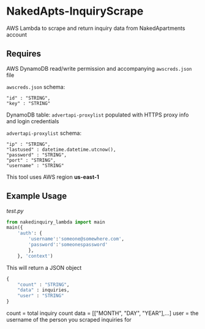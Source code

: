 # NakedApts-InquiryScrape 
AWS Lambda to scrape and return inquiry data from NakedApartments account

## Requires 
AWS DynamoDB read/write permission and accompanying `awscreds.json` file 

`awscreds.json` schema:

    "id" : "STRING",
    "key" : "STRING"

DynamoDB table: `advertapi-proxylist` populated with HTTPS proxy info and login credentials 

`advertapi-proxylist` schema:
    
    "ip" : "STRING",
    "lastused" : datetime.datetime.utcnow(),
    "password" : "STRING",
    "port" : "STRING",
    "username" : "STRING"
    
This tool uses AWS region **us-east-1** 

## Example Usage

_test.py_
``` python
from nakedinquiry_lambda import main
main({
    'auth': {
        'username':'someone@somewhere.com',
        'password':'someonespassword'
        },
    }, 'context')
```
This will return a JSON object 
``` python
{
    "count" : "STRING",
    "data" : inquiries,
    "user" : "STRING"
}
```
count = total inquiry count
data = [["MONTH", "DAY", "YEAR"],...]
user = the username of the person you scraped inquiries for